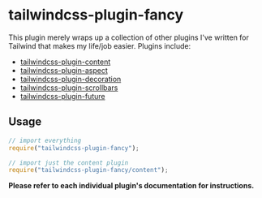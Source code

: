 # tailwindcss-plugin-fancy

This plugin merely wraps up a collection of other plugins I've written for
Tailwind that makes my life/job easier. Plugins include:

- [tailwindcss-plugin-content](https://github.com/brandonpittman/tailwindcss-plugin-fancy/tree/master/packages/content)
- [tailwindcss-plugin-aspect](https://github.com/brandonpittman/tailwindcss-plugin-fancy/tree/master/packages/aspect)
- [tailwindcss-plugin-decoration](https://github.com/brandonpittman/tailwindcss-plugin-fancy/tree/master/packages/decoration)
- [tailwindcss-plugin-scrollbars](https://github.com/brandonpittman/tailwindcss-plugin-fancy/tree/master/packages/scrollbars)
- [tailwindcss-plugin-future](https://github.com/brandonpittman/tailwindcss-plugin-fancy/tree/master/packages/future)

## Usage

```javascript
// import everything
require("tailwindcss-plugin-fancy");

// import just the content plugin
require("tailwindcss-plugin-fancy/content");
```

**Please refer to each individual plugin's documentation for instructions.**

